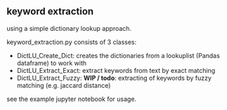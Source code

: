 ## keyword extraction
using a simple dictionary lookup approach.


keyword_extraction.py consists of 3 classes:

- DictLU_Create_Dict: creates the dictionaries from a lookuplist (Pandas dataframe) to work with
- DictLU_Extract_Exact: extract keywords from text by exact matching
- DictLU_Extract_Fuzzy: **WIP / todo**: extracting of keywords by fuzzy matching (e.g. jaccard distance)

see the example jupyter notebook for usage.
